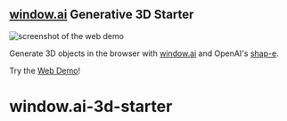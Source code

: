 ## [window.ai](https://windowai.io/) Generative 3D Starter
![screenshot of the web demo](https://i.imgur.com/HUjORHb.png)

Generate 3D objects in the browser with [window.ai](https://windowai.io/) and OpenAI's [shap-e](https://github.com/openai/shap-e). 

Try the [Web Demo](https://window-3d-demo.vercel.app/)!
# window.ai-3d-starter
